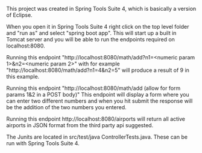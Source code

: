 This project was created in Spring Tools Suite 4, which is basically a version of Eclipse.

When you open it in Spring Tools Suite 4 right click on the top level folder and "run as" and select "spring boot app".
This will start up a built in Tomcat server and you will be able to run the endpoints required on localhost:8080.

Running this endpoint "http://localhost:8080/math/add?n1=<numeric param 1>&n2=<numeric param 2>" with for example 
"http://localhost:8080/math/add?n1=4&n2=5" will produce a result of 9 in this example.

Running this endpoint "http://localhost:8080/math/add (allow for form params 1&2 in a POST body)" 
This endpoint will display a form where you can enter two different numbers and when you hit submit the response will be the addition of
the two numbers you entered.

Running this endpoint http://localhost:8080/airports will return all active airports in JSON format from the third party api suggested.

The Junits are located in src/test/java ControllerTests.java. These can be run with Spring Tools Suite 4.
